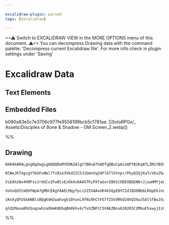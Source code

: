 ```yaml
---

excalidraw-plugin: parsed
tags: [excalidraw]

---
```

==⚠  Switch to EXCALIDRAW VIEW in the MORE OPTIONS menu of this document. ⚠== You can decompress Drawing data with the command palette: 'Decompress current Excalidraw file'. For more info check in plugin settings under 'Saving'


# Excalidraw Data

## Text Elements
## Embedded Files
b080a83e5c7e3706c977fe9558199bcb5c1781aa: [[SoloRPGs/_ Assets/Disciples of Bone & Shadow - GM Screen_2.webp]]

%%
## Drawing
```compressed-json
N4KAkARALgngDgUwgLgAQQQDwMYEMA2AlgCYBOuA7hADTgQBuCpAzoQPYB2KqATLZMzYBXUtiRoIACyhQ4zZAHoFAc0JRJQgEYA6bGwC2CgF7N6hbEcK4OCtptbErHALRY8RMpWdx8Q1TdIEfARcZgRmBShcZQUebQB2bQBWGjoghH0EDihmbgBtcDBQMBKIEm4IACV6AGlJHmUAEQB5VJLIWEQKwn1opH5SzG5nABYAZgBObQAOJLGkgAYeAEYA

NlWeJKT4gcgYYbGFxNml7fiRie3Vkd2IChJ1bmnVqZ4Fl6TlhYnpr/PbyQIQjKaTcVbxZbaVZJCYTNbxK48Wa3azKYLcBa3ZhQUhsADWCAAwmx8GxSBUcdZmHBcIFsm1SppcNg8cpcUIOMRiaTyRJKRxqbSslAGZAAGaEfD4ADKsHREkkzI0gVFEGxuIJAHUHpJuMssTj8QhZTB5ehBB5VeyQRxwrk0PrCpA2DTsGp9g6FpinRB2Zzbcx7agOEIp

ViEAhiNx4hMFssJrdGCx2Fw0CsEz6k6xOAA5ThiPXfaGx+Z8H1CODEXBQSN6+JjaaHMYjeLvca3QjMRrpGtRtBighhW5s4RwACSxCDeQAurdNMJOQBRYKZbJT2c+ogcPHcENhzdsFm1tA4oQIW4S4ITiqaBbTBa4RsIJLYeIIMat1bYCbxeJihCXEkvywpo2CaC+yzxL8uC4KqzDuOIqAFO0YCOihyxOhu7RlJyWAVLgCwQIUAC+4BYRAuBwHAsr

VohxQdICmQVFWpA7gMDCEAgFAAELMqyfpciSZIVAAxGK4kSQyEDYCIdJQGONb6LKGpEkJvLoCJywIFpWlSTJpByQpGS8SyI4coJPIUuQAo0nJemycKRn6AAYpKMpyohaokuU7H6YZinKUa2rEI8aa+Q52ROYFBImmaXmWuFBmOYplTCDadp6ol/kZM0rruoW3qlH5yUZM5nBQM5uD6JKHqoEkWUlS55XSoQRiIW8DWRYpAAqWBQAAgkQyipugwRi

iKnXyQFUSkANBlsBQgK4H2wahvgk1OYunL9fNi0hCtFG7fZSVdRkO24hQ3XwJ5AlSfBuJSgAGmCFzaMssyfDwEybD+1zsfdJL4AAmtwhyrAkywfr8zwfvM7FGGwBjcPRkD0AQZ56toPxjJMqwkRtKULsQAZBr6RNSWyJAtW13AdYUECU8QsoIHA3D1fTjMALJsMQCBbbgmjBCtA74EOHOkCQ3LCWgKMQNxJIHaQyhMgAFCsOy8JB1CaxrCzJAAlK

qlQIMooa0hUSuqzwhza9bmK8DbqB60khv4/TxXZNFCC5VAKZBnu6302K5CZMbuESxwyjIz6WQC0L3CnuePrYEQrMnqQZ63BwVWIYntzCFAW65xnCBu6UdgAFYINgOTStncDc7z/OC8eqAi2LpTMr7jDdYj+DR9hnSeWEwQ1ymqoydiBhXV0aAB7cpJHsLg5J9h+ChANY8933u5rSR4DEfwECXuEyOkcRQA==
```
%%